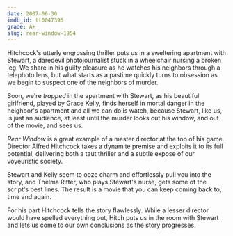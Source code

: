 ```yaml
---
date: 2007-06-30
imdb_id: tt0047396
grade: A+
slug: rear-window-1954
---
```


Hitchcock's utterly engrossing thriller puts us in a sweltering apartment with Stewart, a daredevil photojournalist stuck in a wheelchair nursing a broken leg. We share in his guilty pleasure as he watches his neighbors through a telephoto lens, but what starts as a pastime quickly turns to obsession as we begin to suspect one of the neighbors of murder.

Soon, we're _trapped_ in the apartment with Stewart, as his beautiful girlfriend, played by Grace Kelly, finds herself in mortal danger in the neighbor's apartment and all we can do is watch, because Stewart, like us, is just an audience, at least until the murder looks out his window, and out of the movie, and sees us.

_Rear Window_ is a great example of a master director at the top of his game. Director Alfred Hitchcock takes a dynamite premise and exploits it to its full potential, delivering both a taut thriller and a subtle expose of our voyeuristic society.

Stewart and Kelly seem to ooze charm and effortlessly pull you into the story, and Thelma Ritter, who plays Stewart's nurse, gets some of the script's best lines. The result is a movie that you can keep coming back to, time and again.

For his part Hitchcock tells the story flawlessly. While a lesser director would have spelled everything out, Hitch puts us in the room with Stewart and lets us come to our own conclusions as the story progresses.
